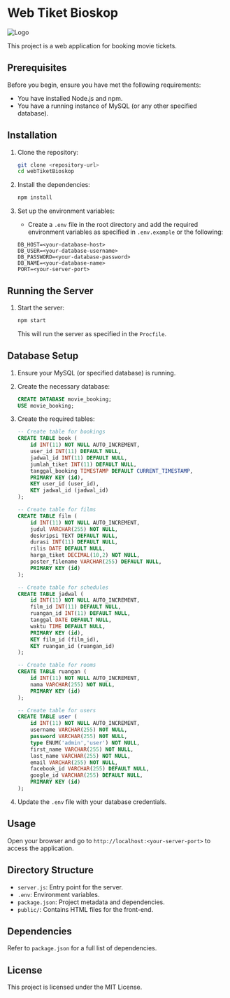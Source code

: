 # Web Tiket Bioskop

![Logo](images/logo.png)

This project is a web application for booking movie tickets.

## Prerequisites

Before you begin, ensure you have met the following requirements:
- You have installed Node.js and npm.
- You have a running instance of MySQL (or any other specified database).

## Installation

1. Clone the repository:
    ```bash
    git clone <repository-url>
    cd webTiketBioskop
    ```

2. Install the dependencies:
    ```bash
    npm install
    ```

3. Set up the environment variables:
    - Create a `.env` file in the root directory and add the required environment variables as specified in `.env.example` or the following:
    ```env
    DB_HOST=<your-database-host>
    DB_USER=<your-database-username>
    DB_PASSWORD=<your-database-password>
    DB_NAME=<your-database-name>
    PORT=<your-server-port>
    ```

## Running the Server

1. Start the server:
    ```bash
    npm start
    ```

    This will run the server as specified in the `Procfile`.

## Database Setup

1. Ensure your MySQL (or specified database) is running.
2. Create the necessary database:
    ```sql
    CREATE DATABASE movie_booking;
    USE movie_booking;
    ```

3. Create the required tables:
    ```sql
    -- Create table for bookings
    CREATE TABLE book (
        id INT(11) NOT NULL AUTO_INCREMENT,
        user_id INT(11) DEFAULT NULL,
        jadwal_id INT(11) DEFAULT NULL,
        jumlah_tiket INT(11) DEFAULT NULL,
        tanggal_booking TIMESTAMP DEFAULT CURRENT_TIMESTAMP,
        PRIMARY KEY (id),
        KEY user_id (user_id),
        KEY jadwal_id (jadwal_id)
    );

    -- Create table for films
    CREATE TABLE film (
        id INT(11) NOT NULL AUTO_INCREMENT,
        judul VARCHAR(255) NOT NULL,
        deskripsi TEXT DEFAULT NULL,
        durasi INT(11) DEFAULT NULL,
        rilis DATE DEFAULT NULL,
        harga_tiket DECIMAL(10,2) NOT NULL,
        poster_filename VARCHAR(255) DEFAULT NULL,
        PRIMARY KEY (id)
    );

    -- Create table for schedules
    CREATE TABLE jadwal (
        id INT(11) NOT NULL AUTO_INCREMENT,
        film_id INT(11) DEFAULT NULL,
        ruangan_id INT(11) DEFAULT NULL,
        tanggal DATE DEFAULT NULL,
        waktu TIME DEFAULT NULL,
        PRIMARY KEY (id),
        KEY film_id (film_id),
        KEY ruangan_id (ruangan_id)
    );

    -- Create table for rooms
    CREATE TABLE ruangan (
        id INT(11) NOT NULL AUTO_INCREMENT,
        nama VARCHAR(255) NOT NULL,
        PRIMARY KEY (id)
    );

    -- Create table for users
    CREATE TABLE user (
        id INT(11) NOT NULL AUTO_INCREMENT,
        username VARCHAR(255) NOT NULL,
        password VARCHAR(255) NOT NULL,
        type ENUM('admin','user') NOT NULL,
        first_name VARCHAR(255) NOT NULL,
        last_name VARCHAR(255) NOT NULL,
        email VARCHAR(255) NOT NULL,
        facebook_id VARCHAR(255) DEFAULT NULL,
        google_id VARCHAR(255) DEFAULT NULL,
        PRIMARY KEY (id)
    );
    ```

4. Update the `.env` file with your database credentials.

## Usage

Open your browser and go to `http://localhost:<your-server-port>` to access the application.

## Directory Structure

- `server.js`: Entry point for the server.
- `.env`: Environment variables.
- `package.json`: Project metadata and dependencies.
- `public/`: Contains HTML files for the front-end.

## Dependencies

Refer to `package.json` for a full list of dependencies.

## License

This project is licensed under the MIT License.
